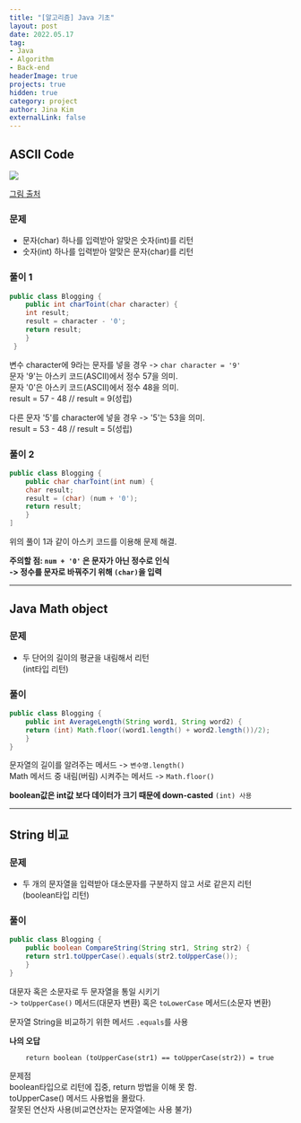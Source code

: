 ```yaml
---
title: "[알고리즘] Java 기초"
layout: post
date: 2022.05.17
tag:
- Java
- Algorithm
- Back-end
headerImage: true
projects: true
hidden: true 
category: project
author: Jina Kim
externalLink: false
---
```


## ASCII Code
![](https://velog.velcdn.com/images/wlsk124/post/173db9b7-c9cd-4fcc-bd13-6f3e581c103f/image.png)

[그림 출처](https://wayhome25.github.io/cs/2017/04/05/cs-06/)
### 문제  
- 문자(char) 하나를 입력받아 알맞은 숫자(int)를 리턴  
- 숫자(int) 하나를 입력받아 알맞은 문자(char)를 리턴   

### 풀이 1  
```java
public class Blogging {
	public int charToint(char character) {
    int result;
    result = character - '0';
    return result; 
    }
 }
```  
변수 character에 9라는 문자를 넣을 경우 -> ``` char character = '9' ```  
문자 '9'는 아스키 코드(ASCII)에서 정수 57을 의미.  
문자 '0'은 아스키 코드(ASCII)에서 정수 48을 의미.  
result = 57 - 48  // result = 9(성립)  

다른 문자 '5'를 character에 넣을 경우 -> '5'는 53을 의미.  
result = 53 - 48 // result = 5(성립)

### 풀이 2  
```java
public class Blogging {
	public char charToint(int num) {
    char result;
    result = (char) (num + '0');
    return result;
    }
]
```  
위의 풀이 1과 같이 아스키 코드를 이용해 문제 해결.  

**주의할 점: `num + '0'` 은 문자가 아닌 정수로 인식  
-> 정수를 문자로 바꿔주기 위해 `(char)`을 입력**   

-----
## Java Math object  
### 문제  
- 두 단어의 길이의 평균을 내림해서 리턴  
(int타입 리턴)

### 풀이  
```java
public class Blogging {
	public int AverageLength(String word1, String word2) {
    return (int) Math.floor((word1.length() + word2.length())/2);  
	}
}
```  
문자열의 길이를 알려주는 메서드 -> `변수명.length()`   
Math 메서드 중 내림(버림) 시켜주는 메서드 -> `Math.floor()`  

**boolean값은 int값 보다 데이터가 크기 때문에 down-casted** `(int) 사용`  

-----
## String 비교
### 문제  
- 두 개의 문자열을 입력받아 대소문자를 구분하지 않고 서로 같은지 리턴  
(boolean타입 리턴)  

### 풀이  
```java
public class Blogging {
	public boolean CompareString(String str1, String str2) {
    return str1.toUpperCase().equals(str2.toUpperCase());
    }
}
```  
대문자 혹은 소문자로 두 문자열을 통일 시키기  
-> `toUpperCase()` 메서드(대문자 변환) 혹은 `toLowerCase` 메서드(소문자 변환)  

문자열 String을 비교하기 위한 메서드 `.equals`를 사용   

**나의 오답**   

```
	return boolean (toUpperCase(str1) == toUpperCase(str2)) = true
```
문제점  
boolean타입으로 리턴에 집중, return 방법을 이해 못 함.   
toUpperCase() 메서드 사용법을 몰랐다.  
잘못된 연산자 사용(비교연산자는 문자열에는 사용 불가)  
